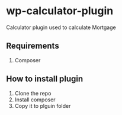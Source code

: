 # wp-calculator-plugin
Calculator plugin used to calculate Mortgage

## Requirements
1. Composer

## How to install plugin
1. Clone the repo
2. Install composer
3. Copy it to plguin folder
